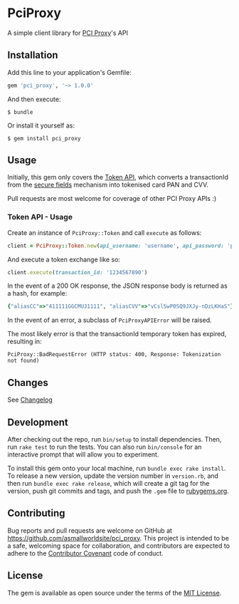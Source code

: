 # PciProxy

A simple client library for [PCI Proxy](https://pci-proxy.com)'s API

## Installation

Add this line to your application's Gemfile:

```ruby
gem 'pci_proxy', '~> 1.0.0'
```

And then execute:

    $ bundle

Or install it yourself as:

    $ gem install pci_proxy

## Usage

Initially, this gem only covers the [Token API](https://docs.pci-proxy.com/collect-and-store-cards/capture-iframes/token-api), which converts a transactionId from the [secure fields](https://docs.pci-proxy.com/collect-and-store-cards/capture-iframes) mechanism into tokenised card PAN and CVV.

Pull requests are most welcome for coverage of other PCI Proxy APIs :)
### Token API - Usage

Create an instance of ```PciProxy::Token``` and call ```execute``` as follows:
```ruby
client = PciProxy::Token.new(api_username: 'username', api_password: 'password')
```

And execute a token exchange like so:
```ruby
client.execute(transaction_id: '1234567890')
```

In the event of a 200 OK response, the JSON response body is returned as a hash, for example:

```ruby
{"aliasCC"=>"411111GGCMUJ1111", "aliasCVV"=>"vCslSwP0SQ9JXJy-nDzLKHaS"}
```

In the event of an error, a subclass of ```PciProxyAPIError``` will be raised.

The most likely error is that the transactionId temporary token has expired, resulting in:

```
PciProxy::BadRequestError (HTTP status: 400, Response: Tokenization not found)
```

## Changes
See [Changelog](CHANGELOG.md)

## Development

After checking out the repo, run `bin/setup` to install dependencies. Then, run `rake test` to run the tests. You can also run `bin/console` for an interactive prompt that will allow you to experiment.

To install this gem onto your local machine, run `bundle exec rake install`. To release a new version, update the version number in `version.rb`, and then run `bundle exec rake release`, which will create a git tag for the version, push git commits and tags, and push the `.gem` file to [rubygems.org](https://rubygems.org).

## Contributing

Bug reports and pull requests are welcome on GitHub at https://github.com/asmallworldsite/pci_proxy. This project is intended to be a safe, welcoming space for collaboration, and contributors are expected to adhere to the [Contributor Covenant](http://contributor-covenant.org) code of conduct.

## License

The gem is available as open source under the terms of the [MIT License](https://opensource.org/licenses/MIT).
